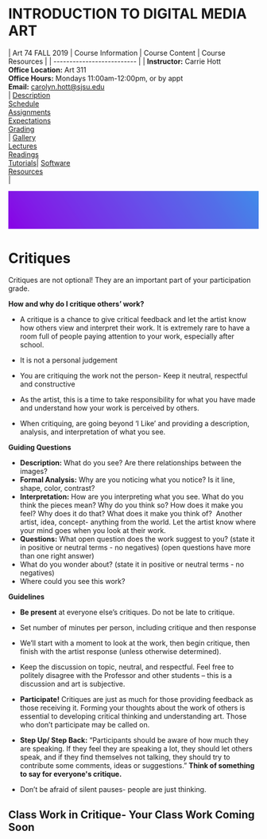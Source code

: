 # **INTRODUCTION TO DIGITAL MEDIA ART**

|  Art 74 FALL 2019  | Course Information  | Course Content | Course Resources |
| -------------------------- |
| **Instructor:** Carrie Hott <br> **Office Location:** Art 311 <br> **Office Hours:** Mondays 11:00am-12:00pm, or by appt <br> **Email:** carolyn.hott@sjsu.edu <br> | [Description](https://carriehott.github.io/sjsu-art74/#course-description) <br>  [Schedule](https://carriehott.github.io/sjsu-art74/schedule) <br> [Assignments](https://carriehott.github.io/sjsu-art74/assignments)<br>  [Expectations](https://carriehott.github.io/sjsu-art74/#course-expectations) <br>[Grading](https://carriehott.github.io/sjsu-art74/grading)<br>| [Gallery](https://carriehott.github.io/sjsu-art74/critiques)<br> [Lectures](https://carriehott.github.io/sjsu-art74/lectures)<br> [Readings](https://carriehott.github.io/sjsu-art74/readings) <br> [Tutorials](https://carriehott.github.io/sjsu-art74/tutorials)| [Software](https://carriehott.github.io/sjsu-art74/programs) <br> [Resources](https://carriehott.github.io/sjsu-art74/resources) <br>|

![DIGITAL MEDIA ART](images/gradient_5.png)

# Critiques
Critiques are not optional! They are an important part of your participation grade.

**How and why do I critique others’ work?**

* A critique is a chance to give critical feedback and let the artist know how others view and interpret their work. It is extremely rare to have a room full of people paying attention to your work, especially after school.


* It is not a personal judgement

* You are critiquing the work not the person- Keep it neutral, respectful and constructive

* As the artist, this is a time to take responsibility for what you have made and understand how your work is perceived by others.

* When critiquing, are going beyond ‘I Like’ and providing a description, analysis, and interpretation of what you see.

**Guiding Questions** <br>
* **Description:** What do you see? Are there relationships between the images?
* **Formal Analysis:** Why are you noticing what you notice? Is it line, shape, color, contrast? <br>
* **Interpretation:** How are you interpreting what you see. What do you think the pieces mean? Why do you think so? How does it make you feel? Why does it do that? What does it make you think of?  Another artist, idea, concept- anything from the world. Let the artist know where your mind goes when you look at their work.<br>
* **Questions:** What open question does the work suggest to you? (state it in positive or neutral terms - no negatives) (open questions have more than one right answer) <br>
* What do you wonder about? (state it in positive or neutral terms - no negatives)<br>
* Where could you see this work?  <br>

**Guidelines**

* **Be present** at everyone else’s critiques. Do not be late to critique.

* Set number of minutes per person, including critique and then response

* We’ll start with a moment to look at the work, then begin critique, then finish with the artist response (unless otherwise determined).

* Keep the discussion on topic, neutral, and respectful. Feel free to politely disagree with the Professor and other students – this is a discussion and art is subjective.


* **Participate!** Critiques are just as much for those providing feedback as those receiving it. Forming your thoughts about the work of others is essential to developing critical thinking and understanding art. Those who don’t participate may be called on.

* **Step Up/ Step Back:** “Participants should be aware of how much they are speaking. If they feel they are speaking a lot, they should let others speak, and if they find themselves not talking, they should try to contribute some comments, ideas or suggestions.” **Think of something to say for everyone's critique.**

* Don’t be afraid of silent pauses- people are just thinking.


## Class Work in Critique- Your Class Work Coming Soon

